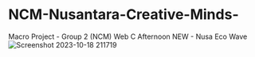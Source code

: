 # NCM-Nusantara-Creative-Minds-
Macro Project - Group 2 (NCM) Web C Afternoon
NEW - Nusa Eco Wave
![Screenshot 2023-10-18 211719](https://github.com/sonabahoo25/NCM-Nusantara-Creative-Minds-/assets/117624713/ba6b8b92-73c1-4700-87ab-0aa301cd2ecc)
